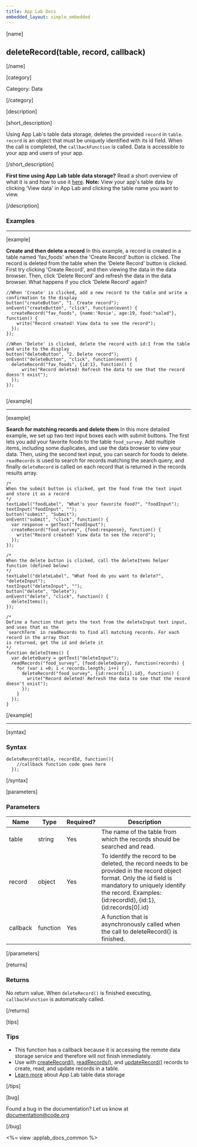 ```yaml
---
title: App Lab Docs
embedded_layout: simple_embedded
---
```


[name]

## deleteRecord(table, record, callback)

[/name]


[category]

Category: Data

[/category]

[description]

[short_description]

Using App Lab's table data storage, deletes the provided `record` in `table`. `record` is an object that must be uniquely identified with its id field. When the call is completed, the `callbackFunction` is called. Data is accessible to your app and users of your app.

[/short_description]

**First time using App Lab table data storage?** Read a short overview of what it is and how to use it [here](/applab/docs/tabledatastorage).
**Note:** View your app's table data by clicking 'View data' in App Lab and clicking the table name you want to view.

[/description]

### Examples
____________________________________________________

[example]

**Create and then delete a record** In this example, a record is created in a table named 'fav_foods' when the 'Create Record' button is clicked. The record is deleted from the table when the 'Delete Record' button is clicked. First try clicking 'Create Record', and then viewing the data in the data browser. Then, click 'Delete Record' and refresh the data in the data browser. What happens if you click 'Delete Record' again?


```
//When 'Create' is clicked, add a new record to the table and write a confirmation to the display
button("createButton", "1. Create record");
onEvent("createButton", "click", function(event) {
  createRecord("fav_foods", {name:'Rosie', age:19, food:"salad"}, function() {
    write("Record created! View data to see the record");
  });
});

//When 'Delete' is clicked, delete the record with id:1 from the table and write to the display
button("deleteButton", "2. Delete record");
onEvent("deleteButton", "click", function(event) {
  deleteRecord("fav_foods", {id:1}, function() {
      write("Record deleted! Refresh the data to see that the record doesn't exist");
  });
});


```

[/example]

____________________________________________________

[example]

**Search for matching records and delete them** In this more detailed example, we set up two text input boxes each with submit buttons.
The first lets you add your favorite foods to the table `food_survey`. Add multiple items, including some duplicates, and use the
data browser to view your data. Then, using the second text input, you can search for foods to delete. `readRecords` is used to
search for records matching the search query, and finally `deleteRecord` is called on each record that is returned in the records
results array.


```
/*
When the submit button is clicked, get the food from the text input and store it as a record
*/
textLabel("foodLabel", "What's your favorite food?", "foodInput");
textInput("foodInput", "");
button("submit", "Submit");
onEvent("submit", "click", function() {
  var response = getText("foodInput");
  createRecord("food_survey", {food:response}, function() {
    write("Record created! View data to see the record");
  });
});

/*
When the delete button is clicked, call the deleteItems helper function (defined below)
*/
textLabel("deleteLabel", "What food do you want to delete?", "deleteInput");
textInput("deleteInput", "");
button("delete", "Delete");
onEvent("delete", "click", function() {
  deleteItems();
});

/*
Define a function that gets the text from the deleteInput text input, and uses that as the
`searchTerm` in readRecords to find all matching records. For each record in the array that
is returned, get the id and delete it
*/
function deleteItems() {
  var deleteQuery = getText("deleteInput");
  readRecords("food_survey", {food:deleteQuery}, function(records) {
    for (var i =0; i < records.length; i++) {
      deleteRecord("food_survey", {id:records[i].id}, function() {
        write("Record deleted! Refresh the data to see that the record doesn't exist");
      });
    }
  });
}

```

[/example]

____________________________________________________

[syntax]

### Syntax

```
deleteRecord(table, recordId, function(){
    //callback function code goes here
  });
```

[/syntax]

[parameters]

### Parameters

| Name  | Type | Required? | Description |
|-----------------|------|-----------|-------------|
| table | string | Yes | The name of the table from which the records should be searched and read. |
| record | object | Yes | To identify the record to be deleted, the record needs to be provided in the record object format. Only the id field is mandatory to uniquely identify the record. Examples: {id:recordId}, {id:1}, {id:records[0].id}
| callback | function | Yes | A function that is asynchronously called when the call to deleteRecord() is finished.|

[/parameters]

[returns]

### Returns
No return value. When `deleteRecord()` is finished executing, `callbackFunction` is automatically called.

[/returns]

[tips]

### Tips
- This function has a callback because it is accessing the remote data storage service and therefore will not finish immediately.
- Use with [createRecord()](/applab/docs/createRecord), [readRecords()](/applab/docs/readRecords), and [updateRecord()](/applab/docs/updateRecord) records to create, read, and update records in a table.
- [Learn more](/applab/docs/tabledatastorage) about App Lab table data storage

[/tips]

[bug]

Found a bug in the documentation? Let us know at documentation@code.org

[/bug]

<%= view :applab_docs_common %>
